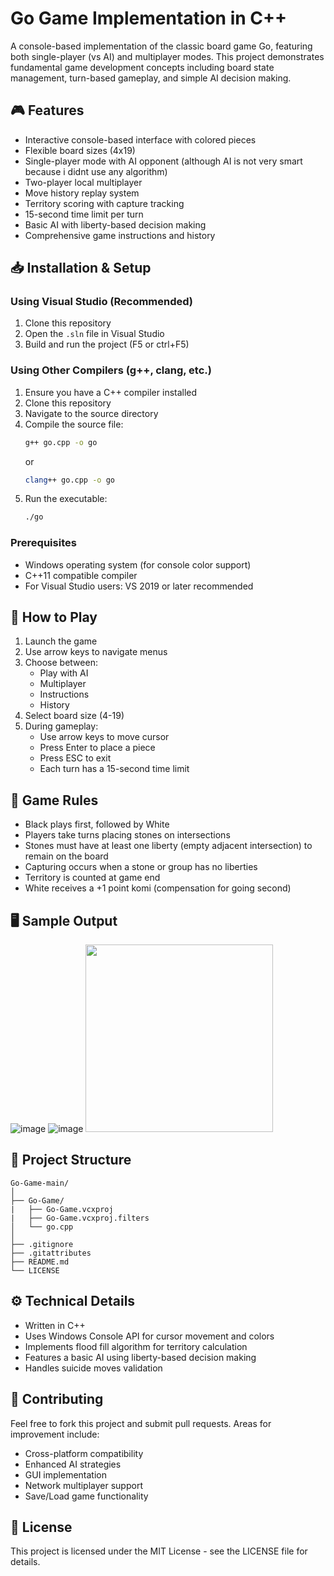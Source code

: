 # Go Game Implementation in C++

A console-based implementation of the classic board game Go, featuring both single-player (vs AI) and multiplayer modes.
This project demonstrates fundamental game development concepts including board state management, turn-based gameplay,
and simple AI decision making.

## 🎮 Features

- Interactive console-based interface with colored pieces
- Flexible board sizes (4x19)
- Single-player mode with AI opponent (although AI is not very smart because i didnt use any algorithm)
- Two-player local multiplayer
- Move history replay system
- Territory scoring with capture tracking
- 15-second time limit per turn
- Basic AI with liberty-based decision making
- Comprehensive game instructions and history

## 📥 Installation & Setup

### Using Visual Studio (Recommended)
1. Clone this repository
2. Open the `.sln` file in Visual Studio
3. Build and run the project (F5 or ctrl+F5)

### Using Other Compilers (g++, clang, etc.)
1. Ensure you have a C++ compiler installed
2. Clone this repository
3. Navigate to the source directory
4. Compile the source file:
   ```bash
   g++ go.cpp -o go
   ```
   or
   ```bash
   clang++ go.cpp -o go
   ```
5. Run the executable:
   ```bash
   ./go
   ```

### Prerequisites
- Windows operating system (for console color support)
- C++11 compatible compiler
- For Visual Studio users: VS 2019 or later recommended

## 🎯 How to Play

1. Launch the game
2. Use arrow keys to navigate menus
3. Choose between:
   - Play with AI
   - Multiplayer
   - Instructions
   - History
4. Select board size (4-19)
5. During gameplay:
   - Use arrow keys to move cursor
   - Press Enter to place a piece
   - Press ESC to exit
   - Each turn has a 15-second time limit

## 🎲 Game Rules

- Black plays first, followed by White
- Players take turns placing stones on intersections
- Stones must have at least one liberty (empty adjacent intersection) to remain on the board
- Capturing occurs when a stone or group has no liberties
- Territory is counted at game end
- White receives a +1 point komi (compensation for going second)

## 🖥️ Sample Output
![image](https://github.com/user-attachments/assets/e6d11296-e2a3-4124-a0ad-ab4690cce3c2)
![image](https://github.com/user-attachments/assets/89dbfc0d-1cd6-43a6-af7a-6be1c4d2419c)
<img src="https://github.com/user-attachments/assets/56c09bf0-2640-46b8-91d3-f3a4724d7f39" width="300">

## 📁 Project Structure
```
Go-Game-main/
│
├── Go-Game/
|   ├── Go-Game.vcxproj
|   ├── Go-Game.vcxproj.filters
│   └── go.cpp
│
├── .gitignore
├── .gitattributes
├── README.md
└── LICENSE
```

## ⚙️ Technical Details

- Written in C++
- Uses Windows Console API for cursor movement and colors
- Implements flood fill algorithm for territory calculation
- Features a basic AI using liberty-based decision making
- Handles suicide moves validation

## 🤝 Contributing

Feel free to fork this project and submit pull requests. Areas for improvement include:
- Cross-platform compatibility
- Enhanced AI strategies
- GUI implementation
- Network multiplayer support
- Save/Load game functionality

## 📜 License

This project is licensed under the MIT License - see the LICENSE file for details.
